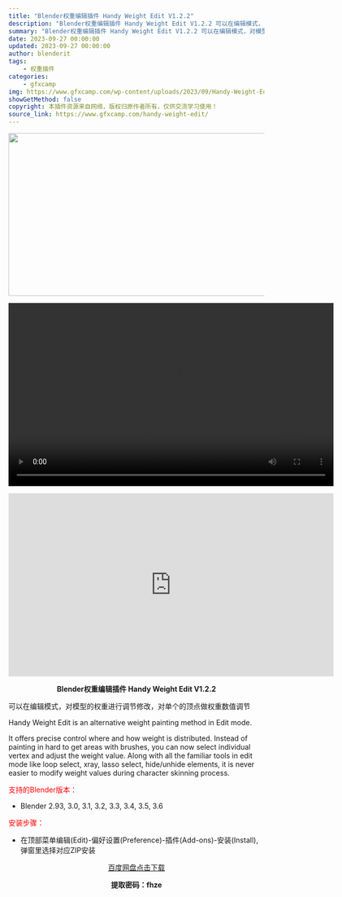 ```yaml
---
title: "Blender权重编辑插件 Handy Weight Edit V1.2.2"
description: "Blender权重编辑插件 Handy Weight Edit V1.2.2 可以在编辑模式，对模型的权重进行调节修改，对单个的顶点做权重数值调节 Handy Weight Edit is an al..."
summary: "Blender权重编辑插件 Handy Weight Edit V1.2.2 可以在编辑模式，对模型的权重进行调节修改，对单个的顶点做权重数值调节 Handy Weight Edit is an al..."
date: 2023-09-27 00:00:00
updated: 2023-09-27 00:00:00
author: blenderit
tags: 
    - 权重插件
categories:
    - gfxcamp
img: https://www.gfxcamp.com/wp-content/uploads/2023/09/Handy-Weight-Edit.jpg
showGetMethod: false
copyright: 本插件资源来自网络，版权归原作者所有，仅供交流学习使用！
source_link: https://www.gfxcamp.com/handy-weight-edit/
---
```

<div><p><img decoding="async" class="aligncenter size-full wp-image-115305" src="https://www.gfxcamp.com/wp-content/uploads/2023/09/Handy-Weight-Edit.jpg" data-src="https://www.gfxcamp.com/wp-content/uploads/2023/09/Handy-Weight-Edit.jpg" alt="" width="640" height="320" data-srcset="https://www.gfxcamp.com/wp-content/uploads/2023/09/Handy-Weight-Edit.jpg 640w, https://www.gfxcamp.com/wp-content/uploads/2023/09/Handy-Weight-Edit-150x75.jpg 150w" data-sizes="(max-width: 640px) 100vw, 640px"><br>
</p><center><div style="width: 640px;" class="wp-video"><!--[if lt IE 9]><script>document.createElement('video');</script><![endif]-->
<video class="wp-video-shortcode" id="video-115304-1" width="640" height="360" preload="true" controls="controls"><source type="video/mp4" src="http://cloud.video.taobao.com/play/u/null/p/1/e/6/t/1/429543817841.mp4?_=1"></source><a href="http://cloud.video.taobao.com/play/u/null/p/1/e/6/t/1/429543817841.mp4">http://cloud.video.taobao.com/play/u/null/p/1/e/6/t/1/429543817841.mp4</a></video></div></center><p style="text-align: center;"><iframe loading="lazy" src="https://player.youku.com/embed/XNjA1Njg0ODAyMA==" width="640" height="360" frameborder="0" allowfullscreen="allowfullscreen" data-mce-fragment="1"></iframe></p><p style="text-align: center;"><strong>Blender权重编辑插件 Handy Weight Edit V1.2.2</strong></p><p>可以在编辑模式，对模型的权重进行调节修改，对单个的顶点做权重数值调节</p><p>Handy Weight Edit is an alternative weight painting method in Edit mode.</p><p>It offers precise control where and how weight is distributed. Instead of painting in hard to get areas with brushes, you can now select individual vertex and adjust the weight value. Along with all the familiar tools in edit mode like loop select, xray, lasso select, hide/unhide elements, it is never easier to modify weight values during character skinning process.</p><p style="text-align: left;"><span style="color: #ff0000;">支持的Blender版本：</span></p><ul>
<li style="text-align: left;">Blender 2.93, 3.0, 3.1, 3.2, 3.3, 3.4, 3.5, 3.6</li>
</ul><p style="text-align: left;"><span style="color: #ff0000;">安装步骤：</span></p><ul>
<li>在顶部菜单编辑(Edit)-偏好设置(Preference)-插件(Add-ons)-安装(Install),弹窗里选择对应ZIP安装</li>
</ul><p style="text-align: center;"><a class="maxbutton-3 maxbutton maxbutton-baidu" target="_blank" rel="noopener" href="https://pan.baidu.com/s/1p1vBdEQyXJW8-8axz_W8Yg?pwd=fhze"><span class="mb-text">百度网盘点击下载</span></a></p><p style="text-align: center;"><strong>提取密码：fhze</strong></p></div>